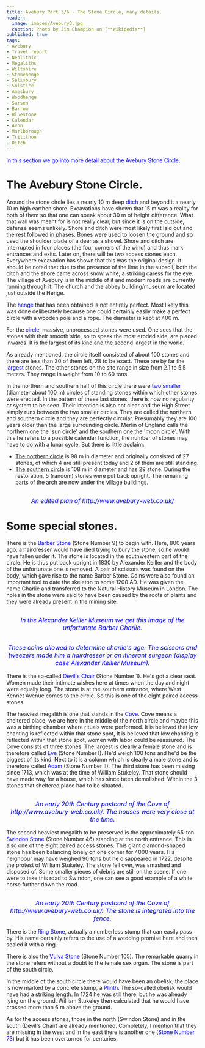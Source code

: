 ```yaml
---
title: Avebury Part 3/6 - The Stone Circle, many details.
header:
  image: images/Avebury3.jpg
  caption: Photo by Jim Champion on [**Wikipedia**]
published: true
tags:
- Avebury
- Travel report
- Neolithic
- Megaliths
- Wiltshire
- Stonehenge
- Salisbury
- Solstice
- Amesbury
- Woodhenge
- Sarsen
- Barrow
- Bluestone
- Calendar
- Avon
- Marlborough
- Trilithon
- Ditch
---
```


<span style="color: blue;">In this section we go into more detail about the Avebury Stone Circle.</span>

# The Avebury Stone Circle.

Around the stone circle lies a nearly 10 m deep <span style="color: blue;">ditch</span> and beyond it a nearly 10 m high earthen shore. Excavations have shown that 15 m was a reality for both of them so that one can speak about 30 m of height difference. What that wall was meant for is not really clear, but since it is on the outside, defense seems unlikely. Shore and ditch were most likely first laid out and the rest followed in phases. Bones were used to loosen the ground and so used the shoulder blade of a deer as a shovel. Shore and ditch are interrupted in four places (the four corners of the wind) and thus mark entrances and exits. Later on, there will be two access stones each. Everywhere excavation has shown that this was the original design. It should be noted that due to the presence of the lime in the subsoil, both the ditch and the shore came across snow white, a striking caress for the eye. The village of Avebury is in the middle of it and modern roads are currently running through it. The church and the abbey building/museum are located just outside the Henge.

The <span style="color: blue;">henge</span> that has been obtained is not entirely perfect. Most likely this was done deliberately because one could certainly easily make a perfect circle with a wooden pole and a rope. The diameter is kept at 400 m. 

For the <span style="color: blue;">circle</span>, massive, unprocessed stones were used. One sees that the stones with their smooth side, so to speak the most eroded side, are placed inwards. It is the largest of its kind and the second largest in the world.

As already mentioned, the circle itself consisted of about 100 stones and there are less than 30 of them left, 28 to be exact. These are by far the <span style="color: blue;">largest</span> stones. The other stones on the site range in size from 2.1 to 5.5 meters. They range in weight from 10 to 60 tons. 

In the northern and southern half of this circle there were <span style="color: blue;">two smaller</span> (diameter about 100 m) circles of standing stones within which other stones were erected. In the pattern of these last stones, there is now no regularity or system to be seen. Their intention is also not clear and the High Street simply runs between the two smaller circles. They are called the northern and southern circle and they are perfectly circular. Presumably they are 100 years older than the large surrounding circle. Merlin of England calls the northern one the 'sun circle' and the southern one the 'moon circle'. With this he refers to a possible calendar function, the number of stones may have to do with a lunar cycle. But there is little acclaim:
* <u>The northern circle</u> is 98 m in diameter and originally consisted of 27 stones, of which 4 are still present today and 2 of them are still standing. 
* <u>The southern circle</u> is 108 m in diameter and has 29 stone. During the restoration, 5 (random) stones were put back upright. The remaining parts of the arch are now under the village buildings.

<div align="center"><img src="/images/Avebury cirkel bewerkt.jpg" alt="" width="" height=""></div>

<p style="text-align: center; font-size: 12pt;"><span style="color: blue;"><i>An edited plan of http://www.avebury-web.co.uk/</i></span></p>

# Some special stones.
There is the <span style="color: blue;">Barber Stone</span> (Stone Number 9) to begin with. Here, 800 years ago, a hairdresser would have died trying to bury the stone, so he would have fallen under it. The stone is located in the southwestern part of the circle. He is thus put back upright in 1830 by Alexander Keiller and the body of the unfortunate one is removed. A pair of scissors was found on the body, which gave rise to the name Barber Stone. Coins were also found an important tool to date the skeleton to some 1200 AD. He was given the name Charlie and transferred to the Natural History Museum in London. The holes in the stone were said to have been caused by the roots of plants and they were already present in the mining site. 

<div align="center"><img src="/images/Avebury Charlie.jpg" alt="" width="" height=""></div>

<p style="text-align: center; font-size: 12pt;"><span style="color: blue;"><i>In the Alexander Keiller Museum we get this image of the unfortunate Barber Charlie.</i></span></p>

<div align="center"><img src="/images/Charlie geldstukken.jpg" alt="" width="" height=""></div> 

<div align="center"><img src="/images/Charlie schaar.jpg" alt="" width="" height=""></div>

<p style="text-align: center; font-size: 12pt;"><span style="color: blue;"><i>These coins allowed to determine charlie's age. The scissors and tweezers made him a hairdresser or an itinerant surgeon (display case Alexander Keiller Museum).</i></span></p>

There is the so-called <span style="color: blue;">Devil's Chair</span> (Stone Number 1). He's got a clear seat. Women made their intimate wishes here at times when the day and night were equally long. The stone is at the southern entrance, where West Kennet Avenue comes to the circle. So this is one of the eight paired access stones.

The heaviest megalith is one that stands in the <span style="color: blue;">Cove</span>. Cove means a sheltered place, we are here in the middle of the north circle and maybe this was a birthing chamber where  rituals were performed. It is believed that low chanting is reflected within that stone spot, It is believed that low chanting is reflected within that stone spot, women with labor could be reassured. The Cove consists of three stones. The largest is clearly a female stone and is therefore called <span style="color: blue;">Eve</span> (Stone Number I). He'd weigh 100 tons and he'd be the biggest of its kind. Next to it is a column which is clearly a male stone and is therefore called <span style="color: blue;">Adam</span> (Stone Number II). The third stone has been missing since 1713, which was at the time of William Stukeley. That stone should have made way for a house, which has since been demolished. Within the 3 stones that sheltered place had to be situated.

<div align="center"><img src="/images/Cove.jpg" alt="" width="" height=""></div>

<p style="text-align: center; font-size: 12pt;"><span style="color: blue;"><i>An early 20th Century postcard of the Cove of http://www.avebury-web.co.uk/. The houses were very close at the time.</i></span></p>

The second heaviest megalith to be preserved is the approximately 65-ton <span style="color: blue;">Swindon Stone</span> (Stone Number 46) standing at the north entrance. This is also one of the eight paired access stones. This giant diamond-shaped stone has been balancing lonely on one corner for 4000 years. His neighbour may have weighed 90 tons but he disappeared in 1722, despite the protest of William Stukeley. The stone fell over, was smashed and disposed of. Some smaller pieces of debris are still on the scene. If one were to take this road to Swindon, one can see a good example of a white horse further down the road.

<div align="center"><img src="/images/Swindon.jpg" alt="" width="" height=""></div>

<p style="text-align: center; font-size: 12pt;"><span style="color: blue;"><i>An early 20th Century postcard of the Cove of http://www.avebury-web.co.uk/. The stone is integrated into the fence.</i></span></p>

There is the <span style="color: blue;">Ring Stone</span>, actually a numberless stump that can easily pass by. His name certainly refers to the use of a wedding promise here and then sealed it with a ring.

There is also the <span style="color: blue;">Vulva Stone</span> (Stone Number 105). The remarkable quarry in the stone refers without a doubt to the female sex organ. The stone is part of the south circle. 

In the middle of the south circle there would have been an obelisk, the place is now marked by a concrete stump, a <span style="color: blue;">Plinth</span>. The so-called obelisk would have had a striking length. In 1724 he was still there, but he was already lying on the ground. William Stukeley then calculated that he would have crossed more than 6 m above the ground.

As for the access stones, those in the north (Swindon Stone) and in the south (Devil's Chair) are already mentioned. Completely, I mention that they are missing in the west and in the east there is another one (<span style="color: blue;">Stone Number 73</span>) but it has been overturned for centuries.

